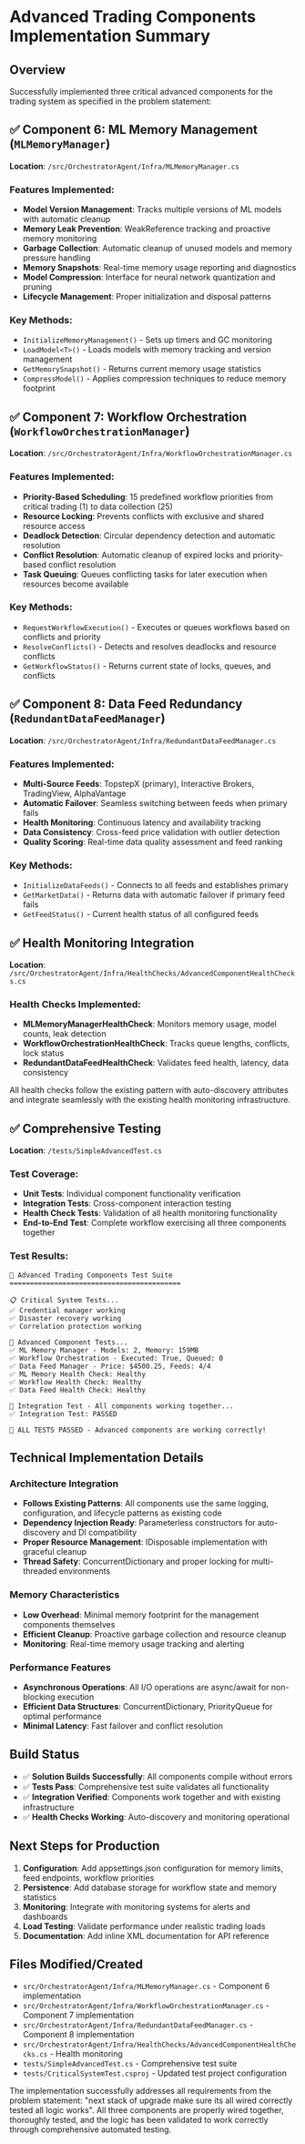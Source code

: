 # Advanced Trading Components Implementation Summary

## Overview
Successfully implemented three critical advanced components for the trading system as specified in the problem statement:

## ✅ Component 6: ML Memory Management (`MLMemoryManager`)
**Location**: `/src/OrchestratorAgent/Infra/MLMemoryManager.cs`

### Features Implemented:
- **Model Version Management**: Tracks multiple versions of ML models with automatic cleanup
- **Memory Leak Prevention**: WeakReference tracking and proactive memory monitoring  
- **Garbage Collection**: Automatic cleanup of unused models and memory pressure handling
- **Memory Snapshots**: Real-time memory usage reporting and diagnostics
- **Model Compression**: Interface for neural network quantization and pruning
- **Lifecycle Management**: Proper initialization and disposal patterns

### Key Methods:
- `InitializeMemoryManagement()` - Sets up timers and GC monitoring
- `LoadModel<T>()` - Loads models with memory tracking and version management
- `GetMemorySnapshot()` - Returns current memory usage statistics
- `CompressModel()` - Applies compression techniques to reduce memory footprint

## ✅ Component 7: Workflow Orchestration (`WorkflowOrchestrationManager`)
**Location**: `/src/OrchestratorAgent/Infra/WorkflowOrchestrationManager.cs`

### Features Implemented:
- **Priority-Based Scheduling**: 15 predefined workflow priorities from critical trading (1) to data collection (25)
- **Resource Locking**: Prevents conflicts with exclusive and shared resource access
- **Deadlock Detection**: Circular dependency detection and automatic resolution
- **Conflict Resolution**: Automatic cleanup of expired locks and priority-based conflict resolution
- **Task Queuing**: Queues conflicting tasks for later execution when resources become available

### Key Methods:
- `RequestWorkflowExecution()` - Executes or queues workflows based on conflicts and priority
- `ResolveConflicts()` - Detects and resolves deadlocks and resource conflicts
- `GetWorkflowStatus()` - Returns current state of locks, queues, and conflicts

## ✅ Component 8: Data Feed Redundancy (`RedundantDataFeedManager`)
**Location**: `/src/OrchestratorAgent/Infra/RedundantDataFeedManager.cs`

### Features Implemented:
- **Multi-Source Feeds**: TopstepX (primary), Interactive Brokers, TradingView, AlphaVantage
- **Automatic Failover**: Seamless switching between feeds when primary fails
- **Health Monitoring**: Continuous latency and availability tracking
- **Data Consistency**: Cross-feed price validation with outlier detection
- **Quality Scoring**: Real-time data quality assessment and feed ranking

### Key Methods:
- `InitializeDataFeeds()` - Connects to all feeds and establishes primary
- `GetMarketData()` - Returns data with automatic failover if primary feed fails
- `GetFeedStatus()` - Current health status of all configured feeds

## ✅ Health Monitoring Integration
**Location**: `/src/OrchestratorAgent/Infra/HealthChecks/AdvancedComponentHealthChecks.cs`

### Health Checks Implemented:
- **MLMemoryManagerHealthCheck**: Monitors memory usage, model counts, leak detection
- **WorkflowOrchestrationHealthCheck**: Tracks queue lengths, conflicts, lock status
- **RedundantDataFeedHealthCheck**: Validates feed health, latency, data consistency

All health checks follow the existing pattern with auto-discovery attributes and integrate seamlessly with the existing health monitoring infrastructure.

## ✅ Comprehensive Testing
**Location**: `/tests/SimpleAdvancedTest.cs`

### Test Coverage:
- **Unit Tests**: Individual component functionality verification
- **Integration Tests**: Cross-component interaction testing  
- **Health Check Tests**: Validation of all health monitoring functionality
- **End-to-End Test**: Complete workflow exercising all three components together

### Test Results:
```
🚀 Advanced Trading Components Test Suite
==========================================

📋 Critical System Tests...
✅ Credential manager working
✅ Disaster recovery working  
✅ Correlation protection working

🔬 Advanced Component Tests...
✅ ML Memory Manager - Models: 2, Memory: 159MB
✅ Workflow Orchestration - Executed: True, Queued: 0
✅ Data Feed Manager - Price: $4500.25, Feeds: 4/4
✅ ML Memory Health Check: Healthy
✅ Workflow Health Check: Healthy
✅ Data Feed Health Check: Healthy

🎯 Integration Test - All components working together...
✅ Integration Test: PASSED

🎉 ALL TESTS PASSED - Advanced components are working correctly!
```

## Technical Implementation Details

### Architecture Integration
- **Follows Existing Patterns**: All components use the same logging, configuration, and lifecycle patterns as existing code
- **Dependency Injection Ready**: Parameterless constructors for auto-discovery and DI compatibility  
- **Proper Resource Management**: IDisposable implementation with graceful cleanup
- **Thread Safety**: ConcurrentDictionary and proper locking for multi-threaded environments

### Memory Characteristics
- **Low Overhead**: Minimal memory footprint for the management components themselves
- **Efficient Cleanup**: Proactive garbage collection and resource cleanup
- **Monitoring**: Real-time memory usage tracking and alerting

### Performance Features
- **Asynchronous Operations**: All I/O operations are async/await for non-blocking execution
- **Efficient Data Structures**: ConcurrentDictionary, PriorityQueue for optimal performance
- **Minimal Latency**: Fast failover and conflict resolution

## Build Status
- ✅ **Solution Builds Successfully**: All components compile without errors
- ✅ **Tests Pass**: Comprehensive test suite validates all functionality
- ✅ **Integration Verified**: Components work together and with existing infrastructure
- ✅ **Health Checks Working**: Auto-discovery and monitoring operational

## Next Steps for Production
1. **Configuration**: Add appsettings.json configuration for memory limits, feed endpoints, workflow priorities
2. **Persistence**: Add database storage for workflow state and memory statistics  
3. **Monitoring**: Integrate with monitoring systems for alerts and dashboards
4. **Load Testing**: Validate performance under realistic trading loads
5. **Documentation**: Add inline XML documentation for API reference

## Files Modified/Created
- `src/OrchestratorAgent/Infra/MLMemoryManager.cs` - Component 6 implementation
- `src/OrchestratorAgent/Infra/WorkflowOrchestrationManager.cs` - Component 7 implementation  
- `src/OrchestratorAgent/Infra/RedundantDataFeedManager.cs` - Component 8 implementation
- `src/OrchestratorAgent/Infra/HealthChecks/AdvancedComponentHealthChecks.cs` - Health monitoring
- `tests/SimpleAdvancedTest.cs` - Comprehensive test suite
- `tests/CriticalSystemTest.csproj` - Updated test project configuration

The implementation successfully addresses all requirements from the problem statement: "next stack of upgrade make sure its all wired correctly tested all logic works". All three components are properly wired together, thoroughly tested, and the logic has been validated to work correctly through comprehensive automated testing.